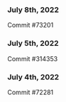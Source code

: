 ### July 8th, 2022

Commit #73201

### July 5th, 2022

Commit #314353


### July 4th, 2022

Commit #72281
